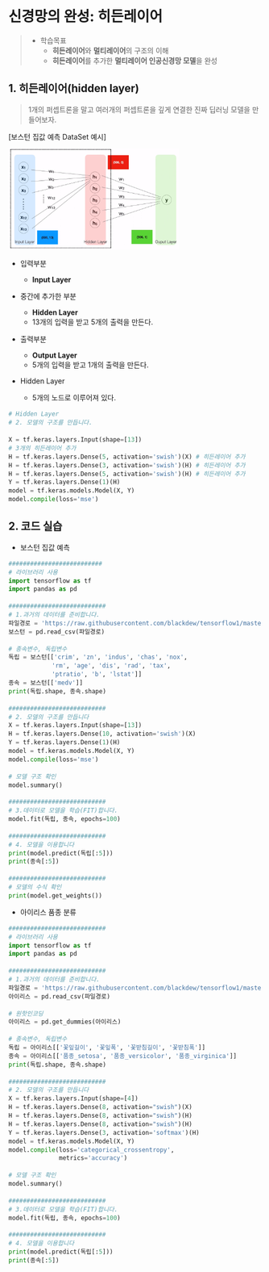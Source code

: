 # 신경망의 완성: 히든레이어

> - 학습목표
>   - **히든레이어**와 **멀티레이어**의 구조의 이해
>   - **히든레이어**를 추가한 **멀티레이어 인공신경망 모델**을 완성



## 1. 히든레이어(hidden layer)

> 1개의 퍼셉트론을 말고 여러개의 퍼셉트론을 깊게 연결한 진짜 딥러닝 모델을 만들어보자.



 [보스턴 집값 예측 DataSet 예시]

<img src="images/image-20200901041051803.png" alt="image-20200901041051803" style="zoom: 33%;" />



- 입력부분
  - **Input Layer**



- 중간에 추가한 부분
  - **Hidden Layer**
  - 13개의 입력을 받고 5개의 출력을 만든다.



- 출력부분
  - **Output Layer**
  - 5개의 입력을 받고 1개의 출력을 만든다.



- Hidden Layer
  - 5개의 노드로 이루어져 있다.



```python
# Hidden Layer
# 2. 모델의 구조를 만듭니다.

X = tf.keras.layers.Input(shape=[13])
# 3개의 히든레이어 추가
H = tf.keras.layers.Dense(5, activation='swish')(X) # 히든레이어 추가
H = tf.keras.layers.Dense(3, activation='swish')(H) # 히든레이어 추가
H = tf.keras.layers.Dense(5, activation='swish')(H) # 히든레이어 추가
Y = tf.keras.layers.Dense(1)(H)
model = tf.keras.models.Model(X, Y)
model.compile(loss='mse')
```





## 2. 코드 실습

- 보스턴 집값 예측

```python
##########################
# 라이브러리 사용
import tensorflow as tf
import pandas as pd
 
###########################
# 1.과거의 데이터를 준비합니다.
파일경로 = 'https://raw.githubusercontent.com/blackdew/tensorflow1/master/csv/boston.csv'
보스턴 = pd.read_csv(파일경로)
 
# 종속변수, 독립변수
독립 = 보스턴[['crim', 'zn', 'indus', 'chas', 'nox', 
            'rm', 'age', 'dis', 'rad', 'tax',
            'ptratio', 'b', 'lstat']]
종속 = 보스턴[['medv']]
print(독립.shape, 종속.shape)
 
###########################
# 2. 모델의 구조를 만듭니다
X = tf.keras.layers.Input(shape=[13])
H = tf.keras.layers.Dense(10, activation='swish')(X)
Y = tf.keras.layers.Dense(1)(H)
model = tf.keras.models.Model(X, Y)
model.compile(loss='mse')
 
# 모델 구조 확인
model.summary()
 
###########################
# 3.데이터로 모델을 학습(FIT)합니다.
model.fit(독립, 종속, epochs=100)
 
###########################
# 4. 모델을 이용합니다
print(model.predict(독립[:5]))
print(종속[:5])
 
###########################
# 모델의 수식 확인
print(model.get_weights())
```



- 아이리스 품종 분류

```python
###########################
# 라이브러리 사용
import tensorflow as tf
import pandas as pd
 
###########################
# 1.과거의 데이터를 준비합니다.
파일경로 = 'https://raw.githubusercontent.com/blackdew/tensorflow1/master/csv/iris.csv'
아이리스 = pd.read_csv(파일경로)
 
# 원핫인코딩
아이리스 = pd.get_dummies(아이리스)
 
# 종속변수, 독립변수
독립 = 아이리스[['꽃잎길이', '꽃잎폭', '꽃받침길이', '꽃받침폭']]
종속 = 아이리스[['품종_setosa', '품종_versicolor', '품종_virginica']]
print(독립.shape, 종속.shape)
 
###########################
# 2. 모델의 구조를 만듭니다
X = tf.keras.layers.Input(shape=[4])
H = tf.keras.layers.Dense(8, activation="swish")(X)
H = tf.keras.layers.Dense(8, activation="swish")(H)
H = tf.keras.layers.Dense(8, activation="swish")(H)
Y = tf.keras.layers.Dense(3, activation='softmax')(H)
model = tf.keras.models.Model(X, Y)
model.compile(loss='categorical_crossentropy',
              metrics='accuracy')
 
# 모델 구조 확인
model.summary()
 
###########################
# 3.데이터로 모델을 학습(FIT)합니다.
model.fit(독립, 종속, epochs=100)
 
###########################
# 4. 모델을 이용합니다
print(model.predict(독립[:5]))
print(종속[:5])
```


